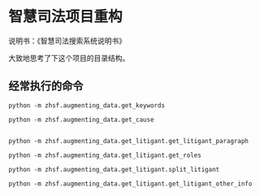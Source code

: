 # 智慧司法项目重构

说明书：《智慧司法搜索系统说明书》

大致地思考了下这个项目的目录结构。

## 经常执行的命令

```
python -m zhsf.augmenting_data.get_keywords

python -m zhsf.augmenting_data.get_cause


python -m zhsf.augmenting_data.get_litigant.get_litigant_paragraph

python -m zhsf.augmenting_data.get_litigant.get_roles

python -m zhsf.augmenting_data.get_litigant.split_litigant

python -m zhsf.augmenting_data.get_litigant.get_litigant_other_info
```

